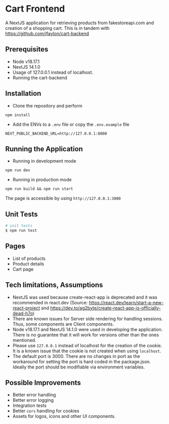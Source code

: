
# Cart Frontend

A NextJS application for retrieving products from fakestoreapi.com and creation of a shopping cart. This is in tandem with https://github.com/jfaylon/cart-backend

## Prerequisites

- Node v18.17.1
- NextJS 14.1.0
- Usage of 127.0.0.1 instead of localhost.
- Running the cart-backend

## Installation

- Clone the repository and perform

```
npm install
```

- Add the ENVs to a `.env` file or copy the `.env.example` file

```
NEXT_PUBLIC_BACKEND_URL=http://127.0.0.1:8000
```

## Running the Application

- Running in development mode 

```
npm run dev
```

- Running in production mode
```
npm run build && npm run start
```

The page is accessible by using `http://127.0.0.1:3000`

## Unit Tests
```bash
# unit tests
$ npm run test
```

## Pages
- List of products
- Product details
- Cart page


## Tech limitations, Assumptions
- NextJS was used because create-react-app is deprecated and it was recommended in react.dev (Source: https://react.dev/learn/start-a-new-react-project and https://dev.to/ag2byte/create-react-app-is-officially-dead-h7o)
- There are known issues for Server side rendering for handling sessions. Thus, some components are Client components.
- Node v18.17.1 and NextJS 14.1.0 were used in developing the application. There is no guarantee that it will work for versions other than the ones mentioned.
- Please use `127.0.0.1` instead of localhost for the creation of the cookie. It is a known issue that the cookie is not created when using `localhost`.
- The default port is 3000. There are no changes in port as the workaround for setting the port is hard coded in the package.json. Ideally the port should be modifiable via environment variables.

## Possible Improvements
- Better error handling
- Better error logging
- Integration tests
- Better `cors` handling for cookies
- Assets for logos, icons and other UI components.